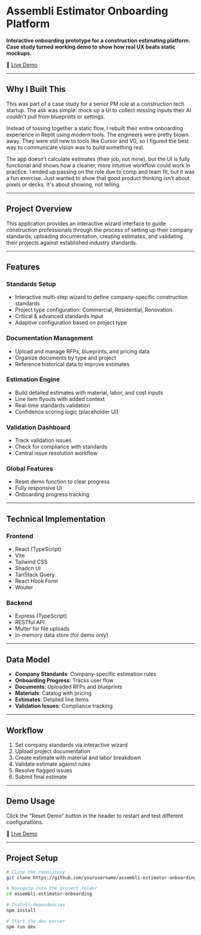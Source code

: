 # Assembli Estimator Onboarding Platform

**Interactive onboarding prototype for a construction estimating platform. Case study turned working demo to show how real UX beats static mockups.**

🔗 [Live Demo](https://assembli-example-flow.replit.app)

---

## Why I Built This

This was part of a case study for a senior PM role at a construction tech startup. The ask was simple: mock up a UI to collect missing inputs their AI couldn't pull from blueprints or settings.

Instead of tossing together a static flow, I rebuilt their entire onboarding experience in Replit using modern tools. The engineers were pretty blown away. They were still new to tools like Cursor and V0, so I figured the best way to communicate vision was to build something real.

The app doesn’t calculate estimates (their job, not mine), but the UI is fully functional and shows how a cleaner, more intuitive workflow could work in practice. I ended up passing on the role due to comp and team fit, but it was a fun exercise. Just wanted to show that good product thinking isn't about pixels or decks. It's about showing, not telling.

---

## Project Overview

This application provides an interactive wizard interface to guide construction professionals through the process of setting up their company standards, uploading documentation, creating estimates, and validating their projects against established industry standards.

---

## Features

### Standards Setup
- Interactive multi-step wizard to define company-specific construction standards
- Project type configuration: Commercial, Residential, Renovation
- Critical & advanced standards input
- Adaptive configuration based on project type

### Documentation Management
- Upload and manage RFPs, blueprints, and pricing data
- Organize documents by type and project
- Reference historical data to improve estimates

### Estimation Engine
- Build detailed estimates with material, labor, and cost inputs
- Line item flyouts with added context
- Real-time standards validation
- Confidence scoring logic (placeholder UI)

### Validation Dashboard
- Track validation issues
- Check for compliance with standards
- Central issue resolution workflow

### Global Features
- Reset demo function to clear progress
- Fully responsive UI
- Onboarding progress tracking

---

## Technical Implementation

### Frontend
- React (TypeScript)
- Vite
- Tailwind CSS
- Shadcn UI
- TanStack Query
- React Hook Form
- Wouter

### Backend
- Express (TypeScript)
- RESTful API
- Multer for file uploads
- In-memory data store (for demo only)

---

## Data Model

- **Company Standards**: Company-specific estimation rules
- **Onboarding Progress**: Tracks user flow
- **Documents**: Uploaded RFPs and blueprints
- **Materials**: Catalog with pricing
- **Estimates**: Detailed line items
- **Validation Issues**: Compliance tracking

---

## Workflow

1. Set company standards via interactive wizard  
2. Upload project documentation  
3. Create estimate with material and labor breakdown  
4. Validate estimate against rules  
5. Resolve flagged issues  
6. Submit final estimate

---

## Demo Usage

Click the "Reset Demo" button in the header to restart and test different configurations.

🔗 [Live Demo](https://assembli-example-flow.replit.app)

---

## Project Setup

```bash
# Clone the repository
git clone https://github.com/yourusername/assembli-estimator-onboarding.git

# Navigate into the project folder
cd assembli-estimator-onboarding

# Install dependencies
npm install

# Start the dev server
npm run dev

